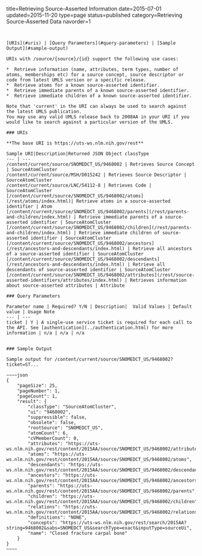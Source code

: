 title=Retrieving Source-Asserted Information
date=2015-07-01
updated=2015-11-20
type=page
status=published
category=Retrieving Source-Asserted Data
navorder=1
~~~~~~


[URIs](#uris) | [Query Parameters](#query-parameters) | [Sample Output](#sample-output)

URIs with /source/{source}/{id} support the following use cases:

*  Retrieve information (name, attributes, term types, number of atoms, memberships etc) for a source concept, source descriptor or code from latest UMLS version or a specific release.
*  Retrieve atoms for a known source-asserted identifier.
*  Retrieve immediate parents of a known source-asserted identifier.
*  Retrieve immediate children of a known source-asserted identifier.

Note that 'current' in the URI can always be used to search against the latest UMLS publication.
You may use any valid UMLS release back to 2008AA in your URI if you would like to search against a particular version of the UMLS.

### URIs

**The base URI is https://uts-ws.nlm.nih.gov/rest**

Sample URI|Description|Returned JSON Object classType
--- | ---
/content/current/source/SNOMEDCT_US/9468002 | Retrieves Source Concept | SourceAtomCluster
/content/current/source/MSH/D015242 | Retrieves Source Descriptor | SourceAtomCluster
/content/current/source/LNC/54112-8 | Retrieves Code | SourceAtomCluster
[/content/current/source/SNOMEDCT_US/9468002/atoms](/rest/atoms/index.html)| Retrieve atoms in a source-asserted identifier | Atom
[/content/current/source/SNOMEDCT_US/9468002/parents](/rest/parents-and-children/index.html) | Retrieve immediate parents of a source-asserted identifier | SourceAtomCluster
[/content/current/source/SNOMEDCT_US/9468002/children](/rest/parents-and-children/index.html) | Retrieve immediate children of source-asserted identifier | SourceAtomCluster
[/content/current/source/SNOMEDCT_US/9468002/ancestors](/rest/ancestors-and-descendants/index.html) | Retrieve all ancestors of a source-asserted identifier | SourceAtomCluster
[/content/current/source/SNOMEDCT_US/9468002/descendants](/rest/ancestors-and-descendants/index.html) | Retrieve all descendants of source-asserted identifier | SourceAtomCluster
[/content/current/source/SNOMEDCT_US/9468002/attributes](/rest/source-asserted-identifiers/attributes/index.html) | Retrieves information about source-asserted attributes | Attribute

### Query Parameters

Parameter name | Required? Y/N | Description|  Valid Values | Default value | Usage Note
--- | ---
ticket | Y | A single-use service ticket is required for each call to the API. See [authentication](../authentication.html) for more information | n/a | n/a | n/a


### Sample Output

Sample output for /content/current/source/SNOMEDCT_US/9468002?ticket=ST...

~~~~json
{
    "pageSize": 25,
    "pageNumber": 1,
    "pageCount": 1,
    "result": {
        "classType": "SourceAtomCluster",
        "ui": "9468002",
        "suppressible": false,
        "obsolete": false,
        "rootSource": "SNOMEDCT_US",
        "atomCount": 6,
        "cVMemberCount": 0,
        "attributes": "https://uts-ws.nlm.nih.gov/rest/content/2015AA/source/SNOMEDCT_US/9468002/attributes",
        "atoms": "https://uts-ws.nlm.nih.gov/rest/content/2015AA/source/SNOMEDCT_US/9468002/atoms",
        "descendants": "https://uts-ws.nlm.nih.gov/rest/content/2015AA/source/SNOMEDCT_US/9468002/descendants",
        "ancestors": "https://uts-ws.nlm.nih.gov/rest/content/2015AA/source/SNOMEDCT_US/9468002/ancestors",
        "parents": "https://uts-ws.nlm.nih.gov/rest/content/2015AA/source/SNOMEDCT_US/9468002/parents",
        "children": "https://uts-ws.nlm.nih.gov/rest/content/2015AA/source/SNOMEDCT_US/9468002/children",
        "relations": "https://uts-ws.nlm.nih.gov/rest/content/2015AA/source/SNOMEDCT_US/9468002/relations",
        "definitions": "NONE",
        "concepts": "https://uts-ws.nlm.nih.gov/rest/search/2015AA?string=9468002&sabs=SNOMEDCT_US&searchType=exact&inputType=sourceUi",
        "name": "Closed fracture carpal bone"
    }
}
~~~~
